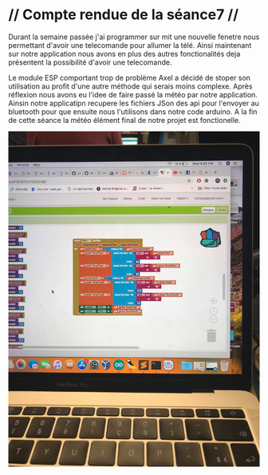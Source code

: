 # // Compte rendue de la séance7 // 

Durant la semaine passée j'ai programmer sur mit une nouvelle fenetre nous permettant d'avoir une telecomande pour allumer la télé.
Ainsi maintenant sur notre application nous avons en plus des autres fonctionalités deja présentent la possibilité d'avoir une telecomande.

Le module ESP comportant trop de problème Axel a décidé de stoper son utilisation au profit d'une autre méthode qui serais moins complexe.
Après réflexion nous avons eu l'idee de faire passé la météo par notre application. Ainsin notre applicatipn recupere les fichiers JSon des api pour l'envoyer au bluetooth
pour que ensuite nous l'utilisons dans notre code arduino. A la fin de cette séance la météo élément final de notre projet est fonctionelle.

![Image](https://github.com/ProjetOttoBox/Projet-Arduino/blob/master/Ressources/54222294_2326632224043046_5029658543318368256_n.jpg)
